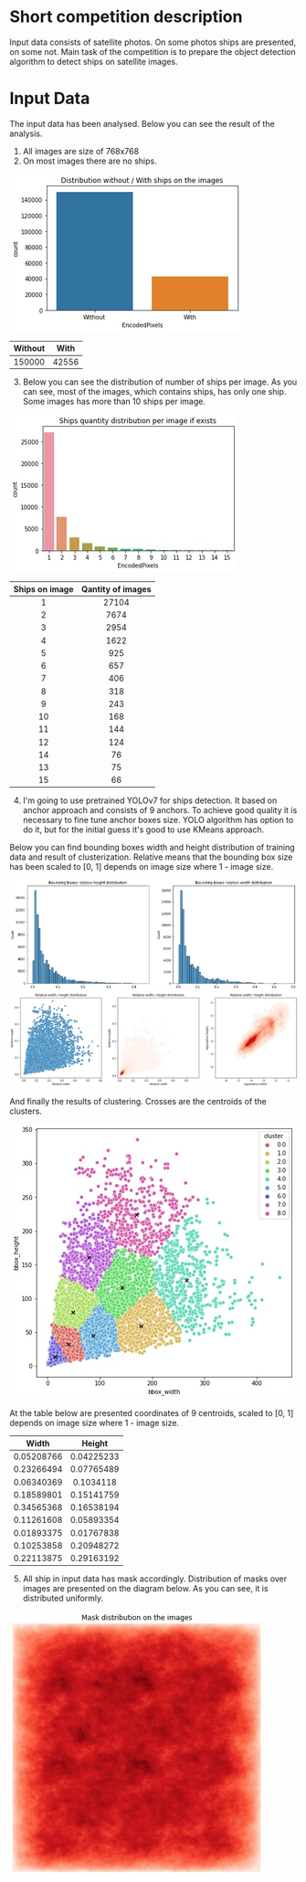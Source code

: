 # Short competition description

Input data consists of satellite photos. On some photos ships are presented, on some not. Main task of the competition is to prepare the object detection algorithm to detect ships on satellite images.

# Input Data

The input data has been analysed. Below you can see the result of the analysis.

1. All images are size of 768x768
2. On most images there are no ships.

<img src="./images/with_without.jpg">

| Without |  With |
|:-------:|:-----:|
|  150000 | 42556 |

3. Below you can see the distribution of number of ships per image. As you can see, most of the images, which contains ships, has only one ship. Some images has more than 10 ships per image.

<img src="./images/ships_per_image.jpg">

| Ships on image | Qantity of images |
|:--------------:|:-----------------:|
|        1       |       27104       |
|        2       |        7674       |
|        3       |        2954       |
|        4       |        1622       |
|        5       |        925        |
|        6       |        657        |
|        7       |        406        |
|        8       |        318        |
|        9       |        243        |
|       10       |        168        |
|       11       |        144        |
|       12       |        124        |
|       14       |         76        |
|       13       |         75        |
|       15       |         66        |

4. I'm going to use pretrained YOLOv7 for ships detection. It based on anchor approach and consists of 9 anchors. To achieve good quality it is necessary to fine tune anchor boxes size. YOLO algorithm has option to do it, but for the initial guess it's good to use KMeans approach. 

Below you can find bounding boxes width and height distribution of training data and result of clusterization. Relative means that the bounding box size has been scaled to [0, 1] depends on image size where 1 - image size.

<img src="./images/width_height_distribution.jpg">

<img src="./images/width_height_distribution_2.jpg">

And finally the results of clustering. Crosses are the centroids of the clusters.

<img src="./images/anchor_size_initial_guess.jpg">

At the table below are presented coordinates of 9 centroids, scaled to [0, 1] depends on image size where 1 - image size.

|    Width   |   Height   |
|:----------:|:----------:|
| 0.05208766 | 0.04225233 |
| 0.23266494 | 0.07765489 |
| 0.06340369 |  0.1034118 |
| 0.18589801 | 0.15141759 |
| 0.34565368 | 0.16538194 |
| 0.11261608 | 0.05893354 |
| 0.01893375 | 0.01767838 |
| 0.10253858 | 0.20948272 |
| 0.22113875 | 0.29163192 |

5. All ship in input data has mask accordingly. Distribution of masks over images are presented on the diagram below. As you can see, it is distributed uniformly.

<img src="./images/mask_distribution.jpg">